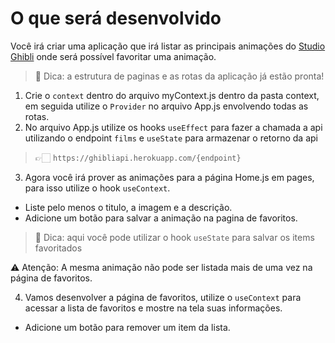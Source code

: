 # O que será desenvolvido

Você irá criar uma aplicação que irá listar as principais animações do [Studio Ghibli](https://studioghibli.com.br/studioghibli/) onde será possível favoritar uma animação.

>👀 Dica: a estrutura de paginas e as rotas da aplicação já estão pronta!

1. Crie o `context` dentro do arquivo myContext.js dentro da pasta context, em seguida utilize o `Provider` no arquivo App.js envolvendo todas as rotas.
2. No arquivo App.js utilize os hooks `useEffect` para fazer a chamada a api utilizando o endpoint `films` e `useState` para armazenar o retorno da api

> 👉🏻 `https://ghibliapi.herokuapp.com/{endpoint}`

3. Agora você irá prover as animações para a página Home.js em pages, para isso utilize o hook `useContext`.

- Liste pelo menos o titulo, a imagem e a descrição.
- Adicione um botão para salvar a animação na pagina de favoritos.

>👀 Dica: aqui você pode utilizar o hook `useState` para salvar os items favoritados

⚠️ Atenção: A mesma animação não pode ser listada mais de uma vez na página de favoritos.

4. Vamos desenvolver a página de favoritos, utilize o `useContext` para acessar a lista de favoritos e mostre na tela suas informações.

- Adicione um botão para remover um item da lista.
